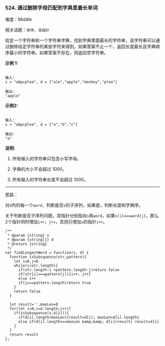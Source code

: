 ### 524. 通过删除字母匹配到字典里最长单词

难度：Middle

相关话题：`排序`、`双指针`

给定一个字符串和一个字符串字典，找到字典里面最长的字符串，该字符串可以通过删除给定字符串的某些字符来得到。如果答案不止一个，返回长度最长且字典顺序最小的字符串。如果答案不存在，则返回空字符串。



**示例 1:** 



```

输入:
s = "abpcplea", d = ["ale","apple","monkey","plea"]

输出: 
"apple"
```


**示例2:** 



```

输入:
s = "abpcplea", d = ["a","b","c"]

输出: 
"a"
```


**说明:** 




1. 所有输入的字符串只包含小写字母。

2. 字典的大小不会超过 1000。

3. 所有输入的字符串长度不会超过 1000。






-----

思路：

对`d`内的每一个`word`，判断是否`s`的子序列，如果是，判断长度和字典序。

关于判断是否子序列问题，双指针分别指向`s`和`word`，如果`s[i]===word[j]`，那么2个指针同时增加`i++; j++`，否则只增加`s`的指针`i++`。

```
/**
 * @param {string} s
 * @param {string[]} d
 * @return {string}
 */
var findLongestWord = function(s, d) {
  function isSubsquence(str,pattern){
    let i=0,j=0
    while(i<str.length){
      if(str.length-i <pattern.length-j)return false
      if(str[i]===pattern[j]){i++; j++}
      else i++
      if(j===pattern.length)return true            
    }
    return false
  }

  let result='',maxLen=0
  for(let i=0;i<d.length;i++){
    if(isSubsquence(s,d[i])){
      if(d[i].length>maxLen){result=d[i]; maxLen=d[i].length}
      else if(d[i].length===maxLen &amp;&amp; d[i]<result) result=d[i]
    }
  }
  return result
};
```

